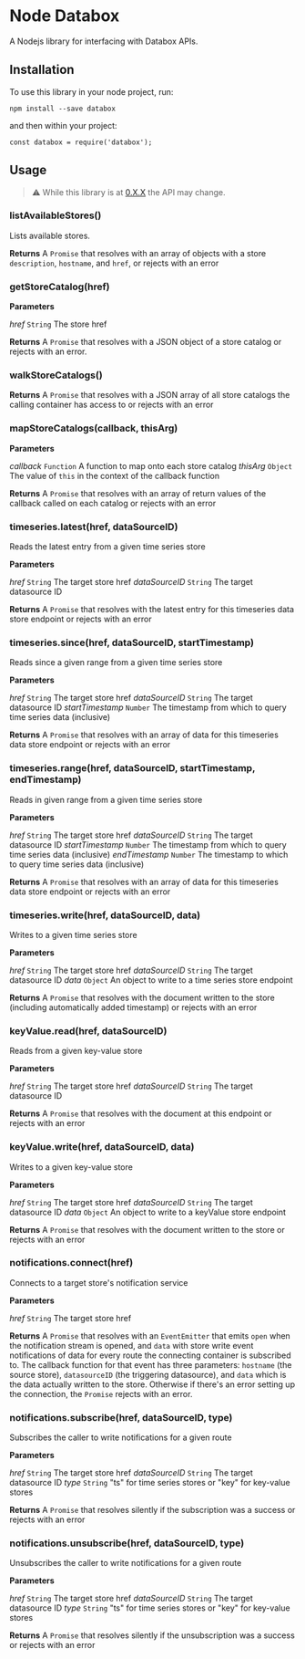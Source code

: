 Node Databox
============

A Nodejs library for interfacing with Databox APIs.

Installation
------------

To use this library in your node project, run:

	npm install --save databox

and then within your project:

	const databox = require('databox');

Usage
-----

> :warning: While this library is at [0.X.X](http://semver.org/spec/v2.0.0.html) the API may change.

### listAvailableStores() ###

Lists available stores.

**Returns** A `Promise` that resolves with an array of objects with a store `description`, `hostname`, and `href`, or rejects with an error

### getStoreCatalog(href) ###

**Parameters**

_href_ `String` The store href

**Returns** A `Promise` that resolves with a JSON object of a store catalog or rejects with an error.

### walkStoreCatalogs() ###

**Returns** A `Promise` that resolves with a JSON array of all store catalogs the calling container has access to or rejects with an error

### mapStoreCatalogs(callback, thisArg) ###

**Parameters**

_callback_ `Function` A function to map onto each store catalog
_thisArg_  `Object`   The value of `this` in the context of the callback function

**Returns** A `Promise` that resolves with an array of return values of the callback called on each catalog or rejects with an error

### timeseries.latest(href, dataSourceID) ###

Reads the latest entry from a given time series store

**Parameters**

_href_         `String` The target store href
_dataSourceID_ `String` The target datasource ID

**Returns** A `Promise` that resolves with the latest entry for this timeseries data store endpoint or rejects with an error

### timeseries.since(href, dataSourceID, startTimestamp) ###

Reads since a given range from a given time series store

**Parameters**

_href_           `String` The target store href
_dataSourceID_   `String` The target datasource ID
_startTimestamp_ `Number` The timestamp from which to query time series data (inclusive)

**Returns** A `Promise` that resolves with an array of data for this timeseries data store endpoint or rejects with an error

### timeseries.range(href, dataSourceID, startTimestamp, endTimestamp) ###

Reads in given range from a given time series store

**Parameters**

_href_           `String` The target store href
_dataSourceID_   `String` The target datasource ID
_startTimestamp_ `Number` The timestamp from which to query time series data (inclusive)
_endTimestamp_   `Number` The timestamp to which to query time series data (inclusive)

**Returns** A `Promise` that resolves with an array of data for this timeseries data store endpoint or rejects with an error

### timeseries.write(href, dataSourceID, data) ###

Writes to a given time series store

**Parameters**

_href_         `String` The target store href
_dataSourceID_ `String` The target datasource ID
_data_         `Object` An object to write to a time series store endpoint

**Returns** A `Promise` that resolves with the document written to the store (including automatically added timestamp) or rejects with an error

### keyValue.read(href, dataSourceID) ###

Reads from a given key-value store

**Parameters**

_href_         `String` The target store href
_dataSourceID_ `String` The target datasource ID

**Returns** A `Promise` that resolves with the document at this endpoint or rejects with an error

### keyValue.write(href, dataSourceID, data) ###

Writes to a given key-value store

**Parameters**

_href_         `String` The target store href
_dataSourceID_ `String` The target datasource ID
_data_         `Object` An object to write to a keyValue store endpoint

**Returns** A `Promise` that resolves with the document written to the store or rejects with an error

### notifications.connect(href) ###

Connects to a target store's notification service

**Parameters**

_href_ `String` The target store href

**Returns** A `Promise` that resolves with an `EventEmitter` that emits `open` when the notification stream is opened, and `data` with store write event notifications of data for every route the connecting container is subscribed to. The callback function for that event has three parameters: `hostname` (the source store), `datasourceID` (the triggering datasource), and `data` which is the data actually written to the store. Otherwise if there's an error setting up the connection, the `Promise` rejects with an error.

### notifications.subscribe(href, dataSourceID, type) ###

Subscribes the caller to write notifications for a given route

**Parameters**

_href_         `String` The target store href
_dataSourceID_ `String` The target datasource ID
_type_         `String` "ts" for time series stores or "key" for key-value stores

**Returns** A `Promise` that resolves silently if the subscription was a success or rejects with an error

### notifications.unsubscribe(href, dataSourceID, type) ###

Unsubscribes the caller to write notifications for a given route

**Parameters**

_href_         `String` The target store href
_dataSourceID_ `String` The target datasource ID
_type_         `String` "ts" for time series stores or "key" for key-value stores

**Returns** A `Promise` that resolves silently if the unsubscription was a success or rejects with an error
